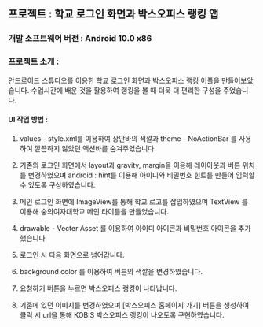 ## 프로젝트 : 학교 로그인 화면과 박스오피스 랭킹 앱
### 개발 소프트웨어 버전 : Android 10.0 x86 
### 프로젝트 소개 : 
안드로이드 스튜디오를 이용한 학교 로그인 화면과 박스오피스 랭킹 어플을 만들어보았습니다.
수업시간에 배운 것을 활용하여 랭킹을 볼 때 더욱 더 편리한 구성을 주었습니다. 

#### UI 작업 방법 : 

1) values - style.xml를 이용하여 상단바의 색깔과 theme - NoActionBar 를 사용하여 깔끔하지 않았던 액션바를 숨겨주었습니다. 
2) 기존의 로그인 화면에서 layout과 gravity, margin을 이용해 레이아웃과 버튼 위치를 변경하였으며 android : hint를 이용해 아이디와 비밀번호 힌트를 만들어 입력할 수 있도록 구상하였습니다. 
3) 메인 로그인 화면에 ImageView를 통해 학교 로고를 삽입하였으며 TextView 를 이용해 숭의여자대학교 메인 타이틀을 만들었습니다.
4) drawable - Vecter Asset 를 이용하여 아이디 아이콘과 비밀번호 아이콘을 추가했습니다
5) 로그인 시 다음 화면으로 넘어갑니다. 

6) background color 를 이용하여 버튼의 색깔을 변경하였습니다.
7) 요청하기 버튼을 누르면 박스오피스 랭킹이 나타납니다.
8) 기존에 있던 이미지를 변경하였으며 [박스오피스 홈페이지 가기] 버튼을 생성하여 클릭 시 url을 통해 KOBIS 박스오피스 랭킹이 나오도록 구현하였습니다.
